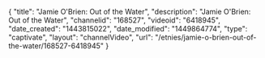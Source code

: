 {
    "title": "Jamie O'Brien: Out of the Water",
    "description": "Jamie O'Brien: Out of the Water",
    "channelid": "168527",
    "videoid": "6418945",
    "date_created": "1443815022",
    "date_modified": "1449864774",
    "type": "captivate",
    "layout": "channelVideo",
    "url": "\/etnies\/jamie-o-brien-out-of-the-water\/168527-6418945"
}